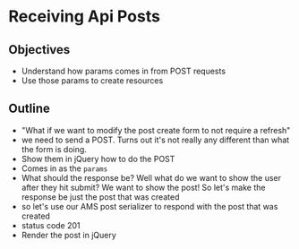 # Receiving Api Posts

## Objectives

  * Understand how params comes in from POST requests
  * Use those params to create resources

## Outline

  * "What if we want to modify the post create form to not require a refresh"
  * we need to send a POST. Turns out it's not really any different than what the form is doing.
  * Show them in jQuery how to do the POST
  * Comes in as the `params`
  * What should the response be? Well what do we want to show the user after they hit submit? We want to show the post! So let's make the response be just the post that was created
  * so let's use our AMS post serializer to respond with the post that was created
  * status code 201
  * Render the post in jQuery
